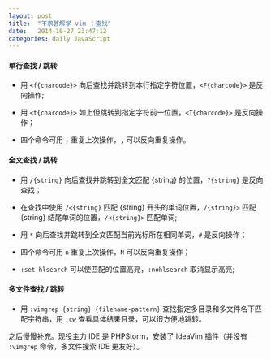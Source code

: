 ```yaml
---
layout: post
title:  "不求甚解学 vim ：查找"
date:   2014-10-27 23:47:12
categories: daily JavaScript 
---
```


#### 单行查找 / 跳转

- 用 `<f{charcode}>` 向后查找并跳转到本行指定字符位置，`<F{charcode}>` 是反向操作;
 
- 用 `<t{charcode}>` 如上但跳转到指定字符前一位置，`<T{charcode}>` 是反向操作；
 
- 四个命令可用 `;` 重复上次操作，`,` 可以反向重复操作。
 
#### 全文查找 / 跳转

- 用 `/{string}` 向后查找并跳转到全文匹配 {string} 的位置，`?{string}` 是反向查找；

- 在查找中使用 `/<{string}` 匹配 {string} 开头的单词位置，`/{string}>` 匹配 {string} 结尾单词的位置，`/<{string}>` 匹配单词;

- 用 `*` 向后查找并跳转到全文匹配当前光标所在相同单词，`#` 是反向操作；

- 四个命令可用 `n` 重复上次操作，`N` 可以反向重复操作；

- `:set hlsearch` 可以使匹配的位置高亮，`:nohlsearch` 取消显示高亮;

#### 多文件查找 / 跳转

- 用 `:vimgrep {string} {filename-pattern}` 查找指定多目录和多文件名下匹配字符串，用 `:cw` 查看具体结果目录，可以很方便地跳转。



之后慢慢补充。现役主力 IDE 是 PHPStorm，安装了 IdeaVim 插件（并没有 `:vimgrep` 命令，多文件搜索 IDE 更友好）。

